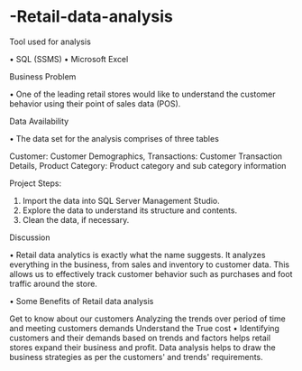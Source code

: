 # -Retail-data-analysis

Tool used for analysis

• SQL (SSMS)
• Microsoft Excel


Business Problem

• One of the leading retail stores would like to understand the customer behavior using their point of sales data (POS).

Data Availability

• The data set for the analysis comprises of three tables

Customer: Customer Demographics,
Transactions: Customer Transaction Details,
Product Category: Product category and sub category information

Project Steps:

1. Import the data into SQL Server Management Studio.
2. Explore the data to understand its structure and contents.
3. Clean the data, if necessary.

Discussion

• Retail data analytics is exactly what the name suggests. It analyzes everything in the business, from sales and inventory to customer data. This allows us to effectively track customer behavior such as purchases and foot traffic around the store.

• Some Benefits of Retail data analysis

Get to know about our customers
Analyzing the trends over period of time and meeting customers demands
Understand the True cost
• Identifying customers and their demands based on trends and factors helps retail stores expand their business and profit. Data analysis helps to draw the business strategies as per the customers' and trends' requirements.

